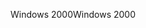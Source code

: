 <span data-ttu-id="c0aab-101">Windows 2000</span><span class="sxs-lookup"><span data-stu-id="c0aab-101">Windows 2000</span></span>